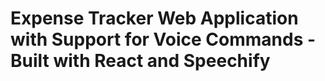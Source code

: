 # Expense Tracker Web Application with Support for Voice Commands - Built with React and Speechify 

